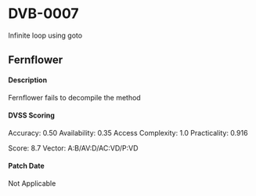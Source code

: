 # DVB-0007
Infinite loop using goto

##  Fernflower
#### Description
Fernflower fails to decompile the method

#### DVSS Scoring
Accuracy: 0.50
Availability: 0.35
Access Complexity: 1.0
Practicality: 0.916

Score: 8.7
Vector: A:B/AV:D/AC:VD/P:VD

#### Patch Date
Not Applicable